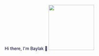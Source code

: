 <p align="center">
<span style="color:35;">Hi there, I'm Baylak 🫡</span>
<img src="https://user-images.githubusercontent.com/56039676/211144675-362918a8-b5ed-48cb-bb5e-fe5b3b02a3d1.gif" width="150" height="150"/> </br>
</p>
